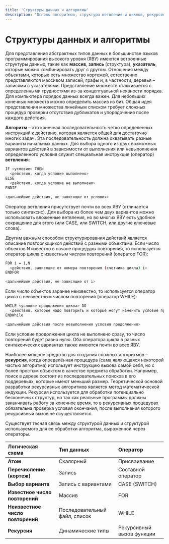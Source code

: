 ```yaml
---
title: 'Структуры данных и алгоритмы'
description: 'Основы алгоритмов, структуры ветвления и циклов, рекурсия и связь между структурами данных и операторами.'
---
```


# Структуры данных и алгоритмы

Для представления абстрактных типов данных в большинстве языков программирования высокого уровня (ЯВУ) имеются встроенные структуры данных, такие как **массив**, **запись** (структура), **указатель**, которые можно комбинировать друг с другом.
Отношения между объектами, которые есть множество кортежей, естественно представляются массивом записей; графы и, в частности, деревья – записями с указателями. Представление множеств сталкивается с определенными трудностями из-за концептуальной неявности порядка. Для компьютера порядок данных всегда важен. Для небольших конечных множеств можно определить массив из бит. Общая идея представления множества линейным списком требует сложных процедур проверки отсутствия дубликатов и упорядочения после каждого действия.

**Алгоритм** – это конечная последовательность четко определенных инструкций к действию, которая является общей для достаточно многих задач. Эта последовательность должна охватывать разные варианты начальных данных. Для выбора одного из двух возможных вариантов действий в зависимости от выполнения или невыполнения определенного условия служит специальная инструкция (оператор) **ветвления**:

```bash
IF <условие> THEN
  <действия, когда условие выполнено>
ELSE
  <действия, когда условие не выполнено>
ENDIF

<дальнейшие действия, не зависящие от условия>
```

Оператор ветвления присутствует почти во всех ЯВУ (отличается только синтаксис). Для выбора из более чем двух вариантов можно использовать вложенные ветвления, но во многих ЯВУ есть удобное сокращение для этого (или CASE, или SWITCH, или другие ключевые слова).

Другим важным способом структурирования действий является описание повторяющихся действий с разными объектами. Если число объектов N известно в начале процедуры повторения, то используется оператор цикла с известным числом повторений (оператор FOR):

```bash
FOR i = 1,N
  <действия, зависящие от номера повторения (счетчика цикла) i>
ENDFOR

<дальнейшие действия, не зависящие от i>
```

Если число объектов заранее неизвестно, то используется оператор цикла с неизвестным числом повторений (оператор WHILE):

```bash
WHILE <условие продолжения цикла> DO
  <действия, которые надо повторить и которые могут изменить условие продолжения>
ENDWhile

<дальнейшие действия после невыполнения условия продолжения>
```

Если условие продолжения цикла не выполнено сразу, то число повторений будет равно нулю. Оба оператора цикла в разных синтаксических вариантах также имеются почти во всех ЯВУ.

Наиболее мощное средство для создания сложных алгоритмов – **рекурсия**, когда определённая процедура (сама являющаяся некоторой частью алгоритма) использует инструкцию вызова самой себя, но с более простым объектом в качестве предмета обработки. Например, поиск в дереве состоит из последовательных поисков в его поддеревьях, которые имеют меньший размер. Теоретической основой разработки рекурсивных алгоритмов является метод математической индукции. Рекурсия используется для обработки потенциально бесконечных структур, но так как реальные программы должны заканчивать работу за конечное время, то в рекурсивных процедурах обязательна проверка условия окончания, после выполнения которого рекурсивный вызов не осуществляется.

Существует тесная связь между структурой данных и структурой используемого для ее обработки алгоритма, выраженной через операторы.

<div class="full-width">

| Логическая схема            | Тип данных                | Оператор             |
| :-------------------------- | :------------------------ | :------------------- |
| **Атом**                    | Скалярный                 | Присваивание         |
| **Перечисление (кортеж)**   | Запись                    | Составной оператор   |
| **Выбор варианта**          | Запись с вариантами       | CASE (SWITCH)        |
| **Известное число повторений** | Массив                    | FOR                  |
| **Неизвестное число повторений** | Последовательный файл, список | WHILE                |
| **Рекурсия**                | Динамические типы         | Рекурсивный вызов функции |

</div>